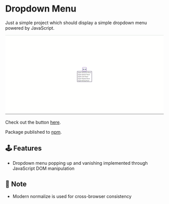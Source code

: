 # Dropdown Menu

Just a simple project which should display a simple dropdown menu powered by JavaScript.

![webpage-screenshot](https://raw.githubusercontent.com/mell62/dropdown-menu/main/src/screenshot.png)

Check out the button [here](https://mell62.github.io/dropdown-menu/).

Package published to [npm](https://www.npmjs.com/package/boring-dropdown-menu).

## :joystick: Features

- Dropdown menu popping up and vanishing implemented through JavaScript DOM manipulation

## :page_with_curl: Note

- Modern normalize is used for cross-browser consistency
